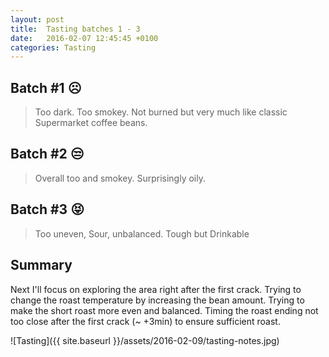 ```yaml
---
layout: post
title:  Tasting batches 1 - 3
date:   2016-02-07 12:45:45 +0100
categories: Tasting
---
```


## Batch #1 ☹️

> Too dark. Too smokey. Not burned but very much like classic Supermarket coffee beans.

## Batch #2 😒

> Overall too and smokey. Surprisingly oily.

## Batch #3 😝

> Too uneven, Sour, unbalanced. Tough but Drinkable

## Summary

Next I'll focus on exploring the area right after the first crack. Trying to  change the roast temperature by increasing the bean amount. Trying to make the short roast more even and balanced. Timing the roast ending not too close after the first crack (~ +3min) to ensure sufficient roast.

![Tasting]({{ site.baseurl }}/assets/2016-02-09/tasting-notes.jpg)
